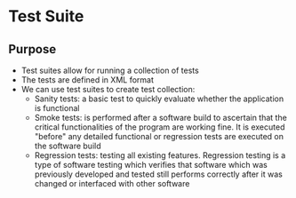 # Test Suite

## Purpose

* Test suites allow for running a collection of tests
* The tests are defined in XML format
* We can use test suites to create test collection:
  * Sanity tests: a basic test to quickly evaluate whether the application is functional
  * Smoke tests: is performed after a software build to ascertain that the critical functionalities of the program are working fine. It is executed "before" any detailed functional or regression tests are executed on the software build
  * Regression tests: testing all existing features. Regression testing is a type of software testing which verifies that software which was previously developed and tested still performs correctly after it was changed or interfaced with other software



